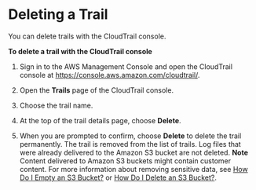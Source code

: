 # Deleting a Trail<a name="cloudtrail-delete-trails-console"></a>

 You can delete trails with the CloudTrail console\.

**To delete a trail with the CloudTrail console**

1. Sign in to the AWS Management Console and open the CloudTrail console at [https://console\.aws\.amazon\.com/cloudtrail/](https://console.aws.amazon.com/cloudtrail/)\.

1. Open the **Trails** page of the CloudTrail console\.

1. Choose the trail name\.

1. At the top of the trail details page, choose **Delete**\.

1. When you are prompted to confirm, choose **Delete** to delete the trail permanently\. The trail is removed from the list of trails\. Log files that were already delivered to the Amazon S3 bucket are not deleted\.
**Note**  
Content delivered to Amazon S3 buckets might contain customer content\. For more information about removing sensitive data, see [How Do I Empty an S3 Bucket?](https://docs.aws.amazon.com/AmazonS3/latest/user-guide/empty-bucket.html) or [How Do I Delete an S3 Bucket?](https://docs.aws.amazon.com/AmazonS3/latest/user-guide/delete-bucket.html)\.